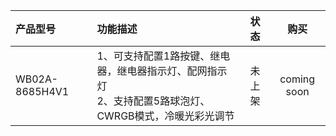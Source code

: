 

| 产品型号                   | 功能描述                 |状态               |购买                 |                          
| :------------------------ | :------------------------| :---------------: | :----------------: |
| WB02A-8685H4V1  |  1、可支持配置1路按键、继电器，继电器指示灯、配网指示灯<br>2、支持配置5路球泡灯、CWRGB模式，冷暖光彩光调节   |        未上架        |   coming soon |